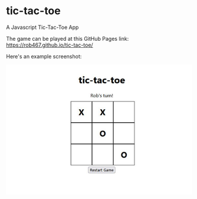 # tic-tac-toe
A Javascript Tic-Tac-Toe App

The game can be played at this GitHub Pages link: https://rob467.github.io/tic-tac-toe/

Here's an example screenshot:

![Screenshot of the tic-tac-toe game](/tic-tac-toe-screenshot.JPG)
